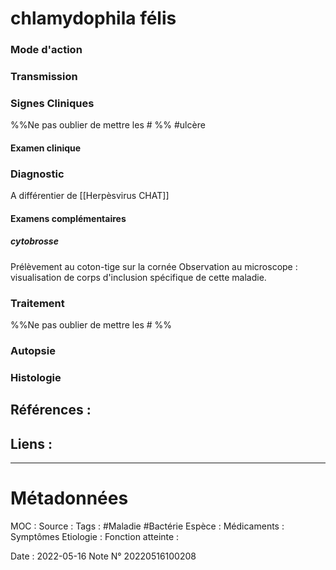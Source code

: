 # chlamydophila félis

### Mode d'action
### Transmission
### Signes Cliniques
%%Ne pas oublier de mettre les # %%
#ulcère 

#### Examen clinique
### Diagnostic
A différentier de [[Herpèsvirus CHAT]]
#### Examens complémentaires
##### cytobrosse
Prélèvement au coton-tige sur la cornée 
Observation au microscope : visualisation de corps d'inclusion spécifique de cette maladie.

### Traitement

%%Ne pas oublier de mettre les # %% 
### Autopsie
### Histologie

## Références :
>
 

## Liens :



***

# Métadonnées
MOC :
Source :
Tags : #Maladie  #Bactérie 
	Espèce :
	Médicaments :
	Symptômes
	Etiologie :
	Fonction atteinte :
	
Date : 2022-05-16
Note N° 20220516100208